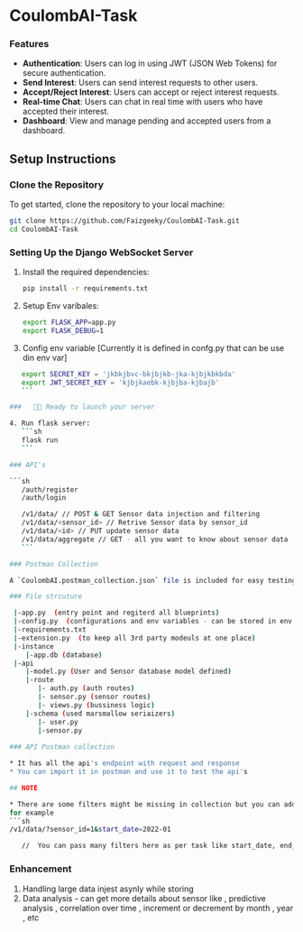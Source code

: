# CoulombAI-Task



###  Features

- **Authentication**: Users can log in using JWT (JSON Web Tokens) for secure authentication.
- **Send Interest**: Users can send interest requests to other users.
- **Accept/Reject Interest**: Users can accept or reject interest requests.
- **Real-time Chat**: Users can chat in real time with users who have accepted their interest.
- **Dashboard**: View and manage pending and accepted users from a dashboard.




## Setup Instructions

### Clone the Repository

To get started, clone the repository to your local machine:

```sh
git clone https://github.com/Faizgeeky/CoulombAI-Task.git
cd CoulombAI-Task
```

### Setting Up the Django WebSocket Server



1. Install the required dependencies:
    ```sh
    pip install -r requirements.txt
    ```

2. Setup Env varibales:
    ```sh
    export FLASK_APP=app.py
    export FLASK_DEBUG=1
    ```
3. Config env variable [Currently it is defined in confg.py that can be use din env var]
 ```sh
    export SECRET_KEY = 'jkbkjbvc-bkjbjkb-jka-kjbjkbkbda'
    export JWT_SECRET_KEY = 'kjbjkaebk-kjbjba-kjbajb'  
    ```

###   🚀🚀 Ready to launch your server

4. Run flask server:
    ```sh
    flask run
    ```

### API's

 ```sh
    /auth/register
    /auth/login

    /v1/data/ // POST & GET Sensor data injection and filtering 
    /v1/data/<sensor_id> // Retrive Sensor data by sensor_id
    /v1/data/<id> // PUT update sensor data
    /v1/data/aggregate // GET - all you want to know about sensor data
    ``` 

### Postman Collection

A `CoulombAI.postman_collection.json` file is included for easy testing of the API endpoints with Postman. Simply import this file into Postman to get started.

### File strcuture

  |-app.py  (entry point and regiterd all blueprints)
  |-config.py  (configurations and env variables - can be stored in env for better security)
  |-requirements.txt  
  |-extension.py  (to keep all 3rd party modeuls at one place)
  |-instance
     |-app.db (database)
  |-api
     |-model.py (User and Sensor database model defined)
     |-route 
        |- auth.py (auth routes)
        |- sensor.py (sensor routes)
        |- views.py (bussiness logic)
     |-schema (used marsmallow seriaizers)
        |- user.py
        |-sensor.py
    
### API Postman collection

* It has all the api's endpoint with request and response
* You can import it in postman and use it to test the api's

## NOTE

* There are some filters might be missing in collection but you can add in filter 
for example
 ```sh
 /v1/data/?sensor_id=1&start_date=2022-01

    //  You can pass many filters here as per task like start_date, end_date, aggregate =['hourly','daily'] , pressure, temperature
 ```

### Enhancement 
1. Handling large data injest asynly while storing 
2. Data analysis - can get more details about sensor like , predictive analysis , correlation over time , increment or decrement by month , year , etc 



     